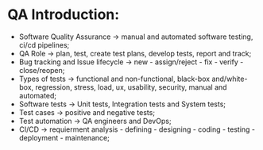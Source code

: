 # QA Introduction:

* Software Quality Assurance -> manual and automated software testing, ci/cd pipelines;
* QA Role -> plan, test, create test plans, develop tests, report and track;
* Bug tracking and Issue lifecycle -> new - assign/reject - fix - verify - close/reopen;
* Types of tests -> functional and non-functional, black-box and/white-box, regression, stress, load, ux, usability, security, manual and automated;
* Software tests -> Unit tests, Integration tests and System tests;
* Test cases -> positive and negative tests;
* Test automation -> QA engineers and DevOps;
* CI/CD -> requierment analysis - defining - designing - coding - testing - deployment - maintenance;

